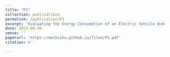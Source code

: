 ```yaml
---
title: "P1"
collection: publications
permalink: /publication/P1
excerpt: 'Evaluating the Energy Consumption of an Electric Vehicle Under Real-World Driving Conditions'
date: 2022-08-30
venue: ''
paperurl: 'https://mechviku.github.io/files/P1.pdf'
citation: #''

---
```


[Download paper here]: (https://mechviku.github.io/files/P1.pdf)






